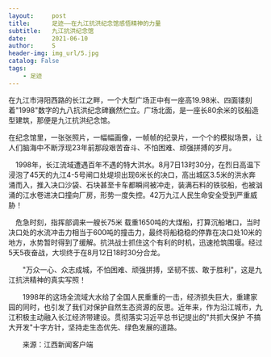 ```yaml
---
layout:     post
title:      足迹——在九江抗洪纪念馆感悟精神的力量
subtitle:   九江抗洪纪念馆
date:       2021-06-10
author:     S
header-img: img_url/5.jpg
catalog: False
tags:
    - 足迹
---
```


在九江市浔阳西路的长江之畔，一个大型广场正中有一座高19.98米、四面镂刻着"1998"数字的九八抗洪纪念碑巍然伫立。广场北面，是一座长80余米的驳船造型建筑，那便是九江抗洪纪念馆。

在纪念馆里，一张张照片，一幅幅画像，一帧帧的纪录片，一个个的模拟场景，让人们脑海中不断浮现23年前那段艰苦奋斗、不怕困难、顽强拼搏的岁月。

　1998年，长江流域遭遇百年不遇的特大洪水。8月7日13时30分，在烈日高温下浸泡了45天的九江4-5号闸口处堤坝出现6米长的决口，高出城区3.5米的洪水奔涌而入，推入决口沙袋、石块甚至卡车都瞬间被冲走，装满石料的铁驳船，也被汹涌的江水卷进决口撞向厂房，形势一度失控。42万九江人民生命安全受到严重威胁！

　危急时刻，指挥部调来一艘长75米 载重1650吨的大煤船，打算沉船堵口，当时决口处的水流冲击力相当于600吨的撞击力，最终将船稳稳的停靠在决口处10米的地方，水势暂时得到了缓解。抗洪战士抓住这个有利的时机，迅速抢筑围堰。经过5天5夜奋战，大坝终于在8月12日18时30分合龙。

　　"万众一心、众志成城，不怕困难、顽强拼搏，坚韧不拔、敢于胜利"，这是九江抗洪精神的真实写照！

　　1998年的这场全流域大水给了全国人民重重的一击，经济损失巨大，重建家园的同时，也引发了我们对保护自然生态资源的反思。近年来，作为沿江城市，九江积极主动融入长江经济带建设。贯彻落实习近平总书记提出的"共抓大保护 不搞大开发"十字方针，坚持走生态优先、绿色发展的道路。

　　来源：江西新闻客户端